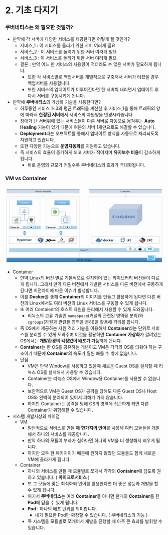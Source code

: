 # 2. 기초 다지기



### 쿠버네티스는 왜 필요한 것일까?

- 만약에 각 서버에 다양한 서비스를 제공한다면 어떻게 될 것인가?
  - 서비스_1 : 이 서비스를 돌리기 위한 서버 여러개 필요
  - 서비스_2 : 이 서비스를 돌리기 위한 서버 여러개 필요
  - 서비스_3 : 이 서비스를 돌리기 위한 서버 여러개 필요
  - 결론 : 만약 어느 한 서비스의 사용량이 적더라도 수 많은 서버가 필요하게 됩니다.
    - 또한 각 서비스별로 백업서버를 개별적으로 구축해서 서버가 터졌을 경우 백업서버를 사용합니다.
    - 또한 서비스의 업데이트가 이루어진다면 한 서버씩 내리면서 업데이트 후 다시 서버를 구동시키게 됩니다.
- 만약에 **쿠버네티스**의 가상화 기술을 사용한다면?
  - 하루동안 서비스 1~3의 평균 트래픽을 계산한 후 서비스_1을 통해 트래픽의 양에 따라서 **한정된 서버**에서 서비스의 자원양을 변경시켜줍니다.
  - 장애가 난 서버위에 있는 서비스들이 다른 서버로 자동으로 옮겨주는 **Auto Healing** 기능이 있기 때문에 여분의 서버 1개만으로도 해결할 수 있습니다.
  - **Deployment**라는 오브젝트를 통해서 업데이트 방식을 자동으로 처리되도록 지원하고 있습니다.
  - 또한 다양한 기능으로 **운영자동화**를 지원하고 있습니다.
  - 즉 서비스의 효율이 증가하게 되고 서버가 적어지며 **유지보수 비용**이 감소하게 됩니다.
    - 바로 운영의 규모가 커질수록 쿠버네티스의 효과가 극대화됩니다.



### VM vs Container

![](../img/2.png)

- Container
  - 만약 Linux의 버전 별로 기본적으로 설치되어 있는 라이브러리 버전들이 다르게 됩니다. 그래서 만약 다른 버전에서 개발한 서비스를 다른 버전에서 구동하게 된다면 버전차이에 따른 이슈가 발생합니다.
  - 이를 **Docker**를 통해 **Container**의 이미지를 만들고 활용하게 된다면 다른 버전의 Linux에서도 여러 버전의 Linux 서비스를 구동할 수 있게 됩니다.
  - 또 여러 Contaienr의 호스트 자원을 분리해서 사용할 수 있게 도와줍니다.
    - 리눅스의 고유 기술인 `namespace`(커널와 관련된 영역을 분리)와 `cgroups`(자원과 관련된 영역을 분리)을 활용해 격리를 합니다.
  - 즉 OS에서 제공하는 자원 격리 기술을 이용해서 **Container**라는 단위로 서비스를 분리할 수 있게 도와주며 이것을 활용하면 **Container 가상화**가 깔려있는 OS에서는 **개발환경의 걱정없이 배포가 가능**하게 됩니다.
  - **Container**는 한 OS를 공유하는 개념이고 VM은 각각의 OS를 띄워야 하는 구조이기 때문에 **Container**의 속도가 훨씬 빠를 수 밖에 없습니다.
  - 단점
    - VM은 만약 Window를 사용하고 있을때 새로운 Guest OS를 설치할 때 리눅스 OS를 설치해서 사용할 수 있습니다.
    - Container는 리눅스 OS에서 Window용 Container를 사용할 수 없습니다.
    - 보안적으로 VM은 Guest OS가 공격을 당해도 다른 Guest OS나 Host OS와 완벽히 분리되어 있어서 피해가 가지 않습니다.
    - 하지만 Container는 공격을 당해 OS의 영역에 접근하게 되면 다른 Container가 위험해질 수 있습니다. 
- 시스템 개발사상의 차이점
  - VM
    - 일반적으로 서비스를 만들 때 **한가지의 언어**를 사용해 여러 모듈들을 개발해서 하나의 서비스를 제공합니다.
    - 만약 하나의 모듈이 부하가 심하다면 하나의 VM을 더 생성해서 띄우게 됩니다.
    - 하지만 모두 한 패키지이기 때문에 원하지 않았던 모듈들도 함께 새로운 VM에 올라가게 됩니다.
  - Container
    - 하나의 서비스를 만들 때 모듈별로 쪼개서 각각의 **Container**에 담도록 권하고 있습니다. ( **마이크로서비스** )
    - 또 그 모듈에 맞는 최적화되 언어를 활용한다면 더 좋은 성능과 개발을 할 수 있게 됩니다.
    - 여기서 **쿠버네티스**는 여러 **Container**들 아니면 한개의 **Container**를 한 **Pod**에 담을 수 있게 됩니다.
    - **Pod** : 하나의 배포 단위를 의미합니다.
      - 내가 필요한 Pod만 확장할 수 있습니다. ( 쿠버네티스의 기능 )
    - 즉 시스템을 모듈별로 쪼개어서 개발을 진행할 때 아주 큰 효과를 발휘할 수 있습니다.

